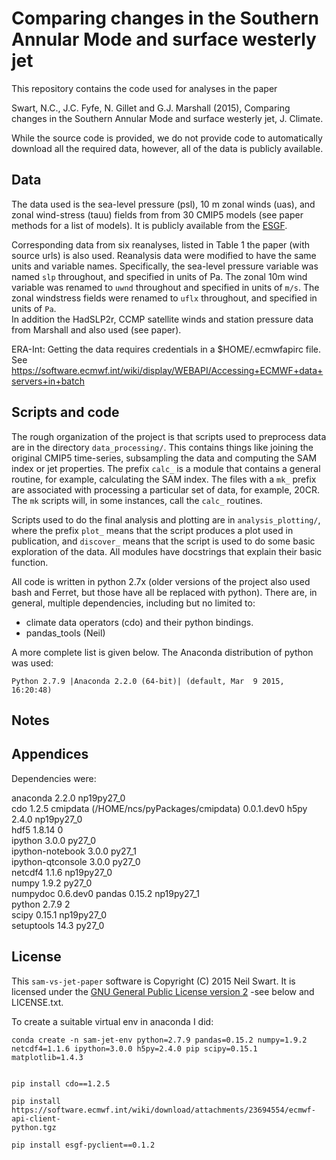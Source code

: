 # Comparing changes in the Southern Annular Mode and surface westerly jet

This repository contains the code used for analyses in the paper

Swart, N.C., J.C. Fyfe, N. Gillet and G.J. Marshall (2015), Comparing changes in the 
Southern Annular Mode and surface westerly jet, J. Climate.

While the source code is provided, we do not provide code to automatically download 
all the required data, however, all of the data is publicly available. 

## Data
The data used is the sea-level pressure (psl), 10 m zonal winds (uas), and zonal 
wind-stress (tauu) fields from from 30 CMIP5 models (see paper methods for a list 
of models). It is publicly available from the [ESGF](http://pcmdi9.llnl.gov).

Corresponding data from six reanalyses, listed in Table 1 the paper (with source 
urls) is also used. Reanalysis data were modified to have the same units and 
variable names. Specifically, the sea-level pressure variable was named ``slp`` 
throughout, and specified in units of Pa. The zonal 10m wind variable was renamed 
to ``uwnd`` throughout and specified in units of ``m/s``. The zonal windstress 
fields were renamed to ``uflx`` throughout, and specified in units of ``Pa``.  
In addition the HadSLP2r, CCMP satellite winds and station pressure data from 
Marshall and also used (see paper).

ERA-Int:
Getting the data requires credentials in a $HOME/.ecmwfapirc file. See
https://software.ecmwf.int/wiki/display/WEBAPI/Accessing+ECMWF+data+servers+in+batch

## Scripts and code
The rough organization of the project is that scripts used to preprocess data are 
in the directory `data_processing/`. This contains things like joining the original 
CMIP5 time-series, subsampling the data and computing the SAM index or jet 
properties. The prefix `calc_` is a module that contains a general routine, for 
example, calculating the SAM index. The files with a `mk_` prefix are associated 
with processing a particular set of data, for example, 20CR. The `mk` scripts will, 
in some instances, call the `calc_` routines.

Scripts used to do the final analysis and plotting are in 
`analysis_plotting/`, where the prefix `plot_` means that the script produces a 
plot used in publication, and `discover_` means that the script is used to do some 
basic exploration of the data. All modules have docstrings that explain their basic 
function.   

All code is written in python 2.7x (older versions of the project also used bash 
and Ferret, but those have all be replaced with python). There are, in general, 
multiple dependencies, including but no limited to:

  - climate data operators (cdo) and their python bindings.
  - pandas_tools (Neil)
  
A more complete list is given below. The Anaconda distribution of python was used:

    Python 2.7.9 |Anaconda 2.2.0 (64-bit)| (default, Mar  9 2015, 16:20:48)

## Notes

## Appendices
Dependencies were:

anaconda                  2.2.0                np19py27_0  
cdo                       1.2.5                     <pip>
cmipdata (/HOME/ncs/pyPackages/cmipdata) 0.0.1.dev0                <pip>
h5py                      2.4.0                np19py27_0  
hdf5                      1.8.14                        0  
ipython                   3.0.0                    py27_0  
ipython-notebook          3.0.0                    py27_1  
ipython-qtconsole         3.0.0                    py27_0  
netcdf4                   1.1.6                np19py27_0  
numpy                     1.9.2                    py27_0  
numpydoc                  0.6.dev0                  <pip>
pandas                    0.15.2               np19py27_1  
python                    2.7.9                         2  
scipy                     0.15.1               np19py27_0  
setuptools                14.3                     py27_0  

## License
This ``sam-vs-jet-paper`` software is Copyright (C) 2015  Neil Swart. It is 
licensed under the [GNU General Public License 
version 2](http://www.gnu.org/licenses/gpl-2.0.txt) -see below and LICENSE.txt.

To create a suitable virtual env in anaconda I did:

    conda create -n sam-jet-env python=2.7.9 pandas=0.15.2 numpy=1.9.2 
    netcdf4=1.1.6 ipython=3.0.0 h5py=2.4.0 pip scipy=0.15.1 matplotlib=1.4.3

    
    pip install cdo==1.2.5 
    
    pip install
    https://software.ecmwf.int/wiki/download/attachments/23694554/ecmwf-api-client-
    python.tgz
    
    pip install esgf-pyclient==0.1.2
    